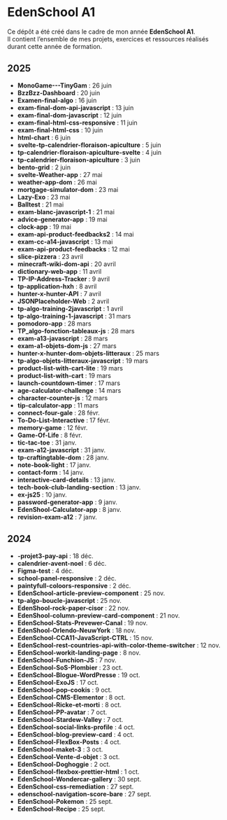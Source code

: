 # EdenSchool A1

Ce dépôt a été créé dans le cadre de mon année **EdenSchool A1**.  
Il contient l’ensemble de mes projets, exercices et ressources réalisés durant cette année de formation.

## 2025
- **MonoGame---TinyGam** : 26 juin
- **BzzBzz-Dashboard** : 20 juin
- **Examen-final-algo** : 16 juin
- **exam-final-dom-api-javascript** : 13 juin
- **exam-final-dom-javascript** : 12 juin
- **exam-final-html-css-responsive** : 11 juin
- **exam-final-html-css** : 10 juin
- **html-chart** : 6 juin
- **svelte-tp-calendrier-floraison-apiculture** : 5 juin
- **tp-calendrier-floraison-apiculture-svelte** : 4 juin
- **tp-calendrier-floraison-apiculture** : 3 juin
- **bento-grid** : 2 juin
- **svelte-Weather-app** : 27 mai
- **weather-app-dom** : 26 mai
- **mortgage-simulator-dom** : 23 mai
- **Lazy-Exo** : 23 mai
- **Balltest** : 21 mai
- **exam-blanc-javascript-1** : 21 mai
- **advice-generator-app** : 19 mai
- **clock-app** : 19 mai
- **exam-api-product-feedbacks2** : 14 mai
- **exam-cc-a14-javascript** : 13 mai
- **exam-api-product-feedbacks** : 12 mai
- **slice-pizzera** : 23 avril
- **minecraft-wiki-dom-api** : 20 avril
- **dictionary-web-app** : 11 avril
- **TP-IP-Address-Tracker** : 9 avril
- **tp-application-hxh** : 8 avril
- **hunter-x-hunter-API** : 7 avril
- **JSONPlaceholder-Web** : 2 avril
- **tp-algo-training-2javascript** : 1 avril
- **tp-algo-training-1-javascript** : 31 mars
- **pomodoro-app** : 28 mars
- **TP_algo-fonction-tableaux-js** : 28 mars
- **exam-a13-javascript** : 28 mars
- **exam-a1-objets-dom-js** : 27 mars
- **hunter-x-hunter-dom-objets-litteraux** : 25 mars
- **tp-algo-objets-litteraux-javascript** : 19 mars
- **product-list-with-cart-lite** : 19 mars
- **product-list-with-cart** : 19 mars
- **launch-countdown-timer** : 17 mars
- **age-calculator-challenge** : 14 mars
- **character-counter-js** : 12 mars
- **tip-calculator-app** : 11 mars
- **connect-four-gale** : 28 févr.
- **To-Do-List-Interactive** : 17 févr.
- **memory-game** : 12 févr.
- **Game-Of-Life** : 8 févr.
- **tic-tac-toe** : 31 janv.
- **exam-a12-javascript** : 31 janv.
- **tp-craftingtable-dom** : 28 janv.
- **note-book-light** : 17 janv.
- **contact-form** : 14 janv.
- **interactive-card-details** : 13 janv.
- **tech-book-club-landing-section** : 13 janv.
- **ex-js25** : 10 janv.
- **password-generator-app** : 9 janv.
- **EdenShool-Calculator-app** : 8 janv.
- **revision-exam-a12** : 7 janv.

## 2024
- **-projet3-pay-api** : 18 déc. 
- **calendrier-avent-noel** : 6 déc. 
- **Figma-test** : 4 déc. 
- **school-panel-responsive** : 2 déc. 
- **paintyfull-coloors-responsive** : 2 déc. 
- **EdenSchool-article-preview-component** : 25 nov. 
- **tp-algo-boucle-javascript** : 25 nov. 
- **EdenShool-rock-paper-cisor** : 22 nov. 
- **EdenShool-column-preview-card-component** : 21 nov. 
- **EdenSchool-Stats-Prevewer-Canal** : 19 nov. 
- **EdenShool-Orlendo-NeuwYork** : 18 nov. 
- **EdenSchool-CCA11-JavaScript-CTRL** : 15 nov. 
- **EdenSchool-rest-countries-api-with-color-theme-switcher** : 12 nov. 
- **EdenSchool-workit-landing-page** : 8 nov. 
- **EdenSchool-Funchion-JS** : 7 nov. 
- **EdenSchool-SoS-Plombier** : 23 oct. 
- **EdenSchool-Blogue-WordPresse** : 19 oct. 
- **EdenSchool-ExoJS** : 17 oct. 
- **EdenSchool-pop-cookis** : 9 oct. 
- **EdenSchool-CMS-Elementor** : 8 oct. 
- **EdenSchool-Ricke-et-morti** : 8 oct. 
- **EdenSchool-PP-avatar** : 7 oct. 
- **EdenSchool-Stardew-Valley** : 7 oct. 
- **EdenSchool-social-links-profile** : 4 oct. 
- **EdenSchool-blog-preview-card** : 4 oct. 
- **EdenSchool-FlexBox-Posts** : 4 oct. 
- **EdenSchool-maket-3** : 3 oct. 
- **EdenSchool-Vente-d-objet** : 3 oct. 
- **EdenSchool-Doghoggie** : 2 oct. 
- **EdenSchool-flexbox-prettier-html** : 1 oct. 
- **EdenSchool-Wondercar-gallery** : 30 sept. 
- **EdenSchool-css-remediation** : 27 sept. 
- **edenschool-navigation-score-bare** : 27 sept. 
- **EdenSchool-Pokemon** : 25 sept. 
- **EdenSchool-Recipe** : 25 sept. 
